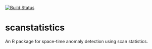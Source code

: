 [![Build Status](https://travis-ci.org/BenjaK/scanstatistics.svg?branch=master)](https://travis-ci.org/BenjaK/scanstatistics)

# scanstatistics
An R package for space-time anomaly detection using scan statistics.
